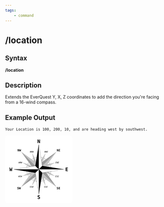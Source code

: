 ```yaml
---
tags:
    - command
---
```

# /location

## Syntax

**/location**

## Description

Extends the EverQuest Y, X, Z coordinates to add the direction you're facing from a 16-wind compass. 

## Example Output

```text
Your Location is 100, 200, 10, and are heading west by southwest.
```
<img src="/images/Brosen_windrose.svg" width="200" align="center" style="background: white; padding: 10px; border-radius: 8px;">
